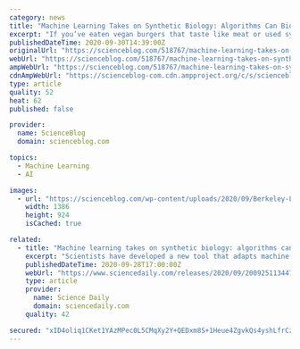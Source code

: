 ```yaml
---
category: news
title: "Machine Learning Takes on Synthetic Biology: Algorithms Can Bioengineer Cells for You"
excerpt: "If you’ve eaten vegan burgers that taste like meat or used synthetic collagen in your beauty routine – both products that are “grown” in the lab – then"
publishedDateTime: 2020-09-30T14:39:00Z
originalUrl: "https://scienceblog.com/518767/machine-learning-takes-on-synthetic-biology-algorithms-can-bioengineer-cells-for-you/"
webUrl: "https://scienceblog.com/518767/machine-learning-takes-on-synthetic-biology-algorithms-can-bioengineer-cells-for-you/"
ampWebUrl: "https://scienceblog.com/518767/machine-learning-takes-on-synthetic-biology-algorithms-can-bioengineer-cells-for-you/amp/"
cdnAmpWebUrl: "https://scienceblog-com.cdn.ampproject.org/c/s/scienceblog.com/518767/machine-learning-takes-on-synthetic-biology-algorithms-can-bioengineer-cells-for-you/amp/"
type: article
quality: 52
heat: 62
published: false

provider:
  name: ScienceBlog
  domain: scienceblog.com

topics:
  - Machine Learning
  - AI

images:
  - url: "https://scienceblog.com/wp-content/uploads/2020/09/Berkeley-Lab-Hector-Tijana.jpg"
    width: 1386
    height: 924
    isCached: true

related:
  - title: "Machine learning takes on synthetic biology: algorithms can bioengineer cells for you"
    excerpt: "Scientists have developed a new tool that adapts machine learning algorithms to the needs of synthetic biology to guide development systematically. The innovation means scientists will not have to spend years developing a meticulous understanding of each part of a cell and what it does in order to manipulate it."
    publishedDateTime: 2020-09-28T17:00:00Z
    webUrl: "https://www.sciencedaily.com/releases/2020/09/200925113447.htm"
    type: article
    provider:
      name: Science Daily
      domain: sciencedaily.com
    quality: 42

secured: "xID4oliq1CKet1YAzMPec0L5CMqXy2Y+QEDxm8S+1Heue4ZgvkQs4yshLfrCzNgh+QPKUtWXwXKb1js7tYegdXbuwyGPjueWrGXxXhSnZPT2Vy5iymhNarawEyMyNUtNiyMH6bdFnZONg0u+eL33a9czZJYxD9CTK1Rk1ClgNDWv5k+NMmI3iHsI2rNS56Spi6DpBXBhEUAlaCcRu3hNIydUU/ULvfyMXnEZxyFoxgHsxJoyBHzzsYJ7SShxLFA6TYfu5Zi5SL0W5s3G7Bz9sdjviLoAC/KnbrUqKbDBfxU+AkFb9aB9D2D1KFa2FJfE6sWORn+ujBykkIX+Ym597a55pRfW8DPpR//aCOTLNaY=;i/1od07+kPGMPi6nWZVpnA=="
---
```


